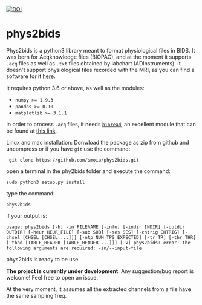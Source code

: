 [![DOI](https://zenodo.org/badge/208861898.svg)](https://zenodo.org/badge/latestdoi/208861898)


phys2bids
=========
Phys2bids is a python3 library meant to format physiological files in BIDS.
It was born for Acqknowledge files (BIOPAC), and at the moment it supports
``.acq`` files as well as ``.txt`` files obtained by labchart
(ADInstruments).
It doesn't support physiological files recorded with the MRI, as you can find a software for it [here](https://github.com/tarrlab/physio2bids).

It requires python 3.6 or above, as well as the modules:
- `numpy >= 1.9.3`
- `pandas >= 0.10`
- `matplotlib >= 3.1.1`

In order to process ``.acq`` files, it needs [`bioread`](https://github.com/uwmadison-chm/bioread), an excellent module
that can be found at [this link](https://github.com/uwmadison-chm/bioread).

Linux and mac installation:
Donwload the package as zip from github and uncompress or if you have ``git`` use the command:

`` git clone https://github.com/smoia/phys2bids.git``

open a terminal in the phy2bids folder and execute the command:

``sudo python3 setup.py install``

type the command:

``phys2bids``

if your output is:

``usage: phys2bids [-h] -in FILENAME [-info] [-indir INDIR] [-outdir OUTDIR]
                 [-heur HEUR_FILE] [-sub SUB] [-ses SES] [-chtrig CHTRIG]
                 [-chsel [CHSEL [CHSEL ...]]] [-ntp NUM_TPS_EXPECTED] [-tr TR]
                 [-thr THR] [-tbhd [TABLE_HEADER [TABLE_HEADER ...]]] [-v]
phys2bids: error: the following arguments are required: -in/--input-file``

phys2bids is ready to be use.

**The project is currently under development**.
Any suggestion/bug report is welcome! Feel free to open an issue.

At the very moment, it assumes all the extracted channels from a file
have the same sampling freq.
